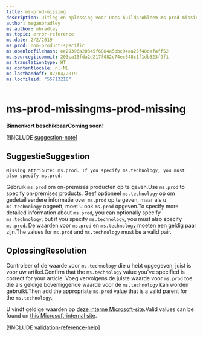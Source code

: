 ```yaml
---
title: ms-prod-missing
description: Uitleg en oplossing voor Docs-buildprobleem ms-prod-missing
author: meganbradley
ms.author: mbradley
ms.topic: error-reference
ms.date: 2/2/2019
ms.prod: non-product-specific
ms.openlocfilehash: ee29396a20345f6884a5bbc94aa25f48dafaff52
ms.sourcegitcommit: 203ca15fda2d217f082c74ec648c1f1db323f9f1
ms.translationtype: HT
ms.contentlocale: nl-NL
ms.lasthandoff: 02/04/2019
ms.locfileid: "55713218"
---
```

# <a name="ms-prod-missing"></a><span data-ttu-id="f6f32-103">ms-prod-missing</span><span class="sxs-lookup"><span data-stu-id="f6f32-103">ms-prod-missing</span></span>

<span data-ttu-id="f6f32-104">**Binnenkort beschikbaar**</span><span class="sxs-lookup"><span data-stu-id="f6f32-104">**Coming soon!**</span></span>

[!INCLUDE [suggestion-note](includes/suggestion-note.md)]

## <a name="suggestion"></a><span data-ttu-id="f6f32-105">Suggestie</span><span class="sxs-lookup"><span data-stu-id="f6f32-105">Suggestion</span></span>

`Missing attribute: ms.prod. If you specify ms.technology, you must also specify ms.prod.`

<span data-ttu-id="f6f32-106">Gebruik `ms.prod` om on-premises producten op te geven.</span><span class="sxs-lookup"><span data-stu-id="f6f32-106">Use `ms.prod` to specify on-premises products.</span></span> <span data-ttu-id="f6f32-107">Geef optioneel `ms.technology` op om gedetailleerdere informatie over `ms.prod` op te geven, maar als u `ms.technology` opgeeft, moet u ook `ms.prod` opgeven.</span><span class="sxs-lookup"><span data-stu-id="f6f32-107">To specify more detailed information about `ms.prod`, you can optionally specify `ms.technology`, but if you specify `ms.technology`, you must also specify `ms.prod`.</span></span> <span data-ttu-id="f6f32-108">De waarden voor `ms.prod` en `ms.technology` moeten een geldig paar zijn.</span><span class="sxs-lookup"><span data-stu-id="f6f32-108">The values for `ms.prod` and `ms.technology` must be a valid pair.</span></span>

## <a name="resolution"></a><span data-ttu-id="f6f32-109">Oplossing</span><span class="sxs-lookup"><span data-stu-id="f6f32-109">Resolution</span></span>

<span data-ttu-id="f6f32-110">Controleer of de waarde voor `ms.technology` die u hebt opgegeven, juist is voor uw artikel.</span><span class="sxs-lookup"><span data-stu-id="f6f32-110">Confirm that the `ms.technology` value you've specified is correct for your article.</span></span> <span data-ttu-id="f6f32-111">Voeg vervolgens de juiste waarde voor `ms.prod` toe die als geldige bovenliggende waarde voor de `ms.technology` kan worden gebruikt.</span><span class="sxs-lookup"><span data-stu-id="f6f32-111">Then add the appropriate `ms.prod` value that is a valid parent for the `ms.technology`.</span></span>

<span data-ttu-id="f6f32-112">U vindt geldige waarden op [deze interne Microsoft-site](https://docsmetadatatool.azurewebsites.net/whitelists).</span><span class="sxs-lookup"><span data-stu-id="f6f32-112">Valid values can be found on [this Microsoft-internal site](https://docsmetadatatool.azurewebsites.net/whitelists).</span></span>

<!--make sure to add this file to your includes folder and verify the path-->
[!INCLUDE [validation-reference-help](includes/validation-reference-help.md)]
